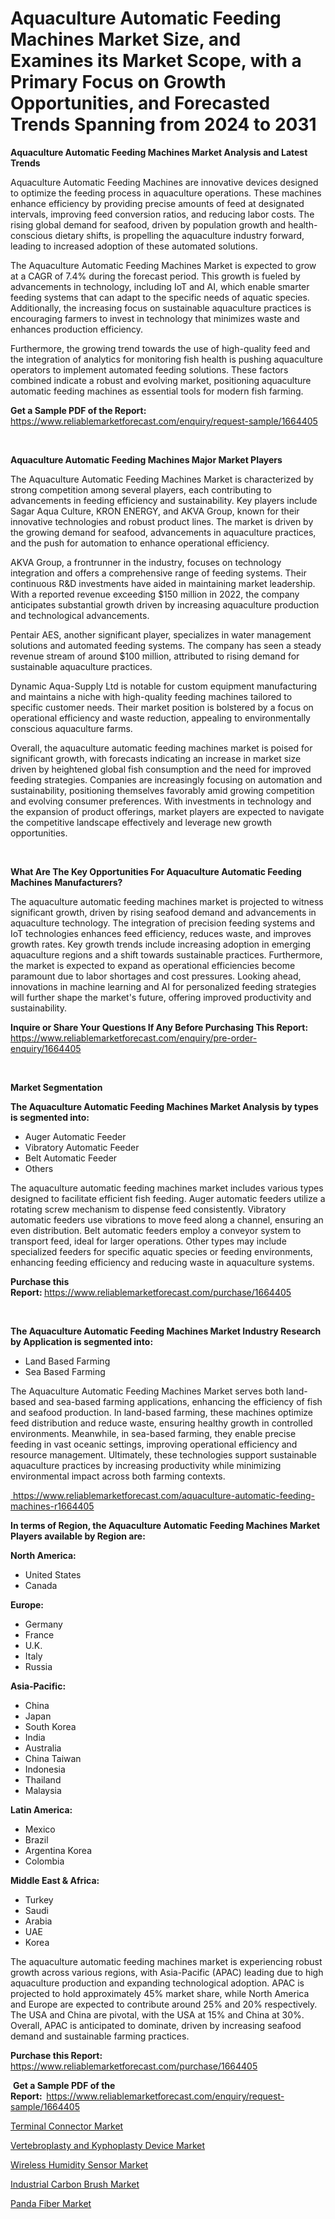 <p><h1>Aquaculture Automatic Feeding Machines Market Size, and Examines its Market Scope, with a Primary Focus on Growth Opportunities, and Forecasted Trends Spanning from 2024 to 2031</h1></p><p><strong>Aquaculture Automatic Feeding Machines Market Analysis and Latest Trends</strong></p>
<p><p>Aquaculture Automatic Feeding Machines are innovative devices designed to optimize the feeding process in aquaculture operations. These machines enhance efficiency by providing precise amounts of feed at designated intervals, improving feed conversion ratios, and reducing labor costs. The rising global demand for seafood, driven by population growth and health-conscious dietary shifts, is propelling the aquaculture industry forward, leading to increased adoption of these automated solutions.</p><p>The Aquaculture Automatic Feeding Machines Market is expected to grow at a CAGR of 7.4% during the forecast period. This growth is fueled by advancements in technology, including IoT and AI, which enable smarter feeding systems that can adapt to the specific needs of aquatic species. Additionally, the increasing focus on sustainable aquaculture practices is encouraging farmers to invest in technology that minimizes waste and enhances production efficiency. </p><p>Furthermore, the growing trend towards the use of high-quality feed and the integration of analytics for monitoring fish health is pushing aquaculture operators to implement automated feeding solutions. These factors combined indicate a robust and evolving market, positioning aquaculture automatic feeding machines as essential tools for modern fish farming.</p></p>
<p><strong>Get a Sample PDF of the Report:&nbsp;</strong> <a href="https://www.reliablemarketforecast.com/enquiry/request-sample/1664405?utm_campaign=1283&utm_medium=2&utm_source=Github&utm_content=ia&utm_term=28092024&utm_id=aquaculture-automatic-feeding-machines">https://www.reliablemarketforecast.com/enquiry/request-sample/1664405</a></p>
<p>&nbsp;</p>
<p><strong>Aquaculture Automatic Feeding Machines Major Market Players</strong></p>
<p><p>The Aquaculture Automatic Feeding Machines Market is characterized by strong competition among several players, each contributing to advancements in feeding efficiency and sustainability. Key players include Sagar Aqua Culture, KRON ENERGY, and AKVA Group, known for their innovative technologies and robust product lines. The market is driven by the growing demand for seafood, advancements in aquaculture practices, and the push for automation to enhance operational efficiency.</p><p>AKVA Group, a frontrunner in the industry, focuses on technology integration and offers a comprehensive range of feeding systems. Their continuous R&D investments have aided in maintaining market leadership. With a reported revenue exceeding $150 million in 2022, the company anticipates substantial growth driven by increasing aquaculture production and technological advancements.</p><p>Pentair AES, another significant player, specializes in water management solutions and automated feeding systems. The company has seen a steady revenue stream of around $100 million, attributed to rising demand for sustainable aquaculture practices.</p><p>Dynamic Aqua-Supply Ltd is notable for custom equipment manufacturing and maintains a niche with high-quality feeding machines tailored to specific customer needs. Their market position is bolstered by a focus on operational efficiency and waste reduction, appealing to environmentally conscious aquaculture farms.</p><p>Overall, the aquaculture automatic feeding machines market is poised for significant growth, with forecasts indicating an increase in market size driven by heightened global fish consumption and the need for improved feeding strategies. Companies are increasingly focusing on automation and sustainability, positioning themselves favorably amid growing competition and evolving consumer preferences. With investments in technology and the expansion of product offerings, market players are expected to navigate the competitive landscape effectively and leverage new growth opportunities.</p></p>
<p>&nbsp;</p>
<p><strong>What Are The Key Opportunities For Aquaculture Automatic Feeding Machines Manufacturers?</strong></p>
<p><p>The aquaculture automatic feeding machines market is projected to witness significant growth, driven by rising seafood demand and advancements in aquaculture technology. The integration of precision feeding systems and IoT technologies enhances feed efficiency, reduces waste, and improves growth rates. Key growth trends include increasing adoption in emerging aquaculture regions and a shift towards sustainable practices. Furthermore, the market is expected to expand as operational efficiencies become paramount due to labor shortages and cost pressures. Looking ahead, innovations in machine learning and AI for personalized feeding strategies will further shape the market's future, offering improved productivity and sustainability.</p></p>
<p><strong>Inquire or Share Your Questions If Any Before Purchasing This Report:</strong> <a href="https://www.reliablemarketforecast.com/enquiry/pre-order-enquiry/1664405?utm_campaign=1283&utm_medium=2&utm_source=Github&utm_content=ia&utm_term=28092024&utm_id=aquaculture-automatic-feeding-machines">https://www.reliablemarketforecast.com/enquiry/pre-order-enquiry/1664405</a></p>
<p>&nbsp;</p>
<p><strong>Market Segmentation</strong></p>
<p><strong>The Aquaculture Automatic Feeding Machines Market Analysis by types is segmented into:</strong></p>
<p><ul><li>Auger Automatic Feeder</li><li>Vibratory Automatic Feeder</li><li>Belt Automatic Feeder</li><li>Others</li></ul></p>
<p><p>The aquaculture automatic feeding machines market includes various types designed to facilitate efficient fish feeding. Auger automatic feeders utilize a rotating screw mechanism to dispense feed consistently. Vibratory automatic feeders use vibrations to move feed along a channel, ensuring an even distribution. Belt automatic feeders employ a conveyor system to transport feed, ideal for larger operations. Other types may include specialized feeders for specific aquatic species or feeding environments, enhancing feeding efficiency and reducing waste in aquaculture systems.</p></p>
<p><strong>Purchase this Report:&nbsp;</strong><a href="https://www.reliablemarketforecast.com/purchase/1664405?utm_campaign=1283&utm_medium=2&utm_source=Github&utm_content=ia&utm_term=28092024&utm_id=aquaculture-automatic-feeding-machines">https://www.reliablemarketforecast.com/purchase/1664405</a></p>
<p>&nbsp;</p>
<p><strong>The Aquaculture Automatic Feeding Machines Market Industry Research by Application is segmented into:</strong></p>
<p><ul><li>Land Based Farming</li><li>Sea Based Farming</li></ul></p>
<p><p>The Aquaculture Automatic Feeding Machines Market serves both land-based and sea-based farming applications, enhancing the efficiency of fish and seafood production. In land-based farming, these machines optimize feed distribution and reduce waste, ensuring healthy growth in controlled environments. Meanwhile, in sea-based farming, they enable precise feeding in vast oceanic settings, improving operational efficiency and resource management. Ultimately, these technologies support sustainable aquaculture practices by increasing productivity while minimizing environmental impact across both farming contexts.</p></p>
<p><a href="https://www.reliablemarketforecast.com/aquaculture-automatic-feeding-machines-r1664405?utm_campaign=1283&utm_medium=2&utm_source=Github&utm_content=ia&utm_term=28092024&utm_id=aquaculture-automatic-feeding-machines">&nbsp;https://www.reliablemarketforecast.com/aquaculture-automatic-feeding-machines-r1664405</a></p>
<p><strong>In terms of Region, the Aquaculture Automatic Feeding Machines Market Players available by Region are:</strong></p>
<p>
    <p> <strong> North America: </strong>
        <ul>
            <li>United States</li>
            <li>Canada</li>
        </ul>
        </p> 
    <p> <strong> Europe: </strong>
        <ul>
            <li>Germany</li>
            <li>France</li>
            <li>U.K.</li>
            <li>Italy</li>
            <li>Russia</li>
        </ul>
        </p> 
    <p> <strong> Asia-Pacific: </strong>
        <ul>
            <li>China</li>
            <li>Japan</li>
            <li>South Korea</li>
            <li>India</li>
            <li>Australia</li>
            <li>China Taiwan</li>
            <li>Indonesia</li>
            <li>Thailand</li>
            <li>Malaysia</li>
        </ul>
        </p> 
    <p> <strong> Latin America: </strong>
        <ul>
            <li>Mexico</li>
            <li>Brazil</li>
            <li>Argentina Korea</li>
            <li>Colombia</li>
        </ul>
        </p> 
    <p> <strong> Middle East & Africa: </strong>
        <ul>
            <li>Turkey</li>
            <li>Saudi</li>
            <li>Arabia</li>
            <li>UAE</li>
            <li>Korea</li>
        </ul>
    </p>
    </p>
<p><p>The aquaculture automatic feeding machines market is experiencing robust growth across various regions, with Asia-Pacific (APAC) leading due to high aquaculture production and expanding technological adoption. APAC is projected to hold approximately 45% market share, while North America and Europe are expected to contribute around 25% and 20% respectively. The USA and China are pivotal, with the USA at 15% and China at 30%. Overall, APAC is anticipated to dominate, driven by increasing seafood demand and sustainable farming practices.</p></p>
<p><strong>Purchase this Report: </strong><a href="https://www.reliablemarketforecast.com/purchase/1664405?utm_campaign=1283&utm_medium=2&utm_source=Github&utm_content=ia&utm_term=28092024&utm_id=aquaculture-automatic-feeding-machines">https://www.reliablemarketforecast.com/purchase/1664405</a></p>
<p>&nbsp;<strong>Get a Sample PDF of the Report:&nbsp;&nbsp;</strong><a href="https://www.reliablemarketforecast.com/enquiry/request-sample/1664405?utm_campaign=1283&utm_medium=2&utm_source=Github&utm_content=ia&utm_term=28092024&utm_id=aquaculture-automatic-feeding-machines">https://www.reliablemarketforecast.com/enquiry/request-sample/1664405</a></p>
<p><strong></strong></p>
<p><p><a href="https://issuu.com/reportprime-2/docs/terminal-connector-market-size-2030_57735bde25b615?utm_campaign=1283&utm_medium=2&utm_source=Github&utm_content=ia&utm_term=28092024&utm_id=aquaculture-automatic-feeding-machines">Terminal Connector Market</a></p><p><a href="https://github.com/dringals/Market-Research-Report-List-6/blob/main/vertebroplasty-and-kyphoplasty-device-market.md?utm_campaign=1283&utm_medium=2&utm_source=Github&utm_content=ia&utm_term=28092024&utm_id=aquaculture-automatic-feeding-machines">Vertebroplasty and Kyphoplasty Device Market</a></p><p><a href="https://www.linkedin.com/pulse/strategic-insights-global-wireless-humidity-sensor-market-lkwpe?utm_campaign=1283&utm_medium=2&utm_source=Github&utm_content=ia&utm_term=28092024&utm_id=aquaculture-automatic-feeding-machines">Wireless Humidity Sensor Market</a></p><p><a href="https://issuu.com/reportprime-2/docs/industrial-carbon-brush-market-size_103429507d288c?utm_campaign=1283&utm_medium=2&utm_source=Github&utm_content=ia&utm_term=28092024&utm_id=aquaculture-automatic-feeding-machines">Industrial Carbon Brush Market</a></p><p><a href="https://www.linkedin.com/pulse/panda-fiber-market-size-growth-trends-industry-analysis-rr48e?utm_campaign=1283&utm_medium=2&utm_source=Github&utm_content=ia&utm_term=28092024&utm_id=aquaculture-automatic-feeding-machines">Panda Fiber Market</a></p></p>